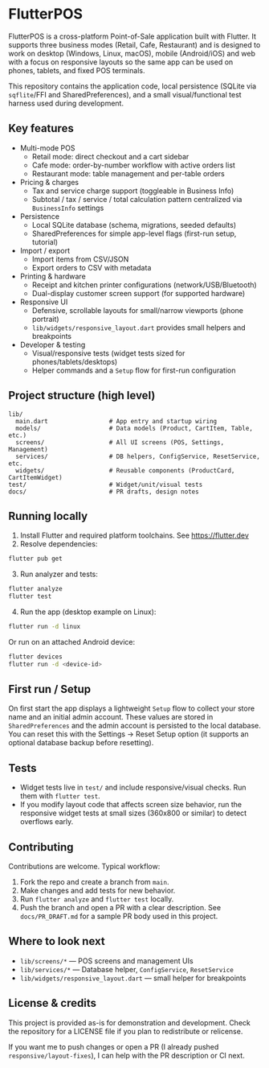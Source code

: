 # FlutterPOS

FlutterPOS is a cross-platform Point-of-Sale application built with Flutter. It
supports three business modes (Retail, Cafe, Restaurant) and is designed to
work on desktop (Windows, Linux, macOS), mobile (Android/iOS) and web with a
focus on responsive layouts so the same app can be used on phones, tablets,
and fixed POS terminals.

This repository contains the application code, local persistence (SQLite
via `sqflite`/FFI and SharedPreferences), and a small visual/functional test
harness used during development.

## Key features

- Multi-mode POS
  - Retail mode: direct checkout and a cart sidebar
  - Cafe mode: order-by-number workflow with active orders list
  - Restaurant mode: table management and per-table orders
- Pricing & charges
  - Tax and service charge support (toggleable in Business Info)
  - Subtotal / tax / service / total calculation pattern centralized via
    `BusinessInfo` settings
- Persistence
  - Local SQLite database (schema, migrations, seeded defaults)
  - SharedPreferences for simple app-level flags (first-run setup, tutorial)
- Import / export
  - Import items from CSV/JSON
  - Export orders to CSV with metadata
- Printing & hardware
  - Receipt and kitchen printer configurations (network/USB/Bluetooth)
  - Dual-display customer screen support (for supported hardware)
- Responsive UI
  - Defensive, scrollable layouts for small/narrow viewports (phone portrait)
  - `lib/widgets/responsive_layout.dart` provides small helpers and breakpoints
- Developer & testing
  - Visual/responsive tests (widget tests sized for phones/tablets/desktops)
  - Helper commands and a `Setup` flow for first-run configuration

## Project structure (high level)

```
lib/
  main.dart                 # App entry and startup wiring
  models/                   # Data models (Product, CartItem, Table, etc.)
  screens/                  # All UI screens (POS, Settings, Management)
  services/                 # DB helpers, ConfigService, ResetService, etc.
  widgets/                  # Reusable components (ProductCard, CartItemWidget)
test/                       # Widget/unit/visual tests
docs/                       # PR drafts, design notes
```

## Running locally

1. Install Flutter and required platform toolchains. See https://flutter.dev
2. Resolve dependencies:

```bash
flutter pub get
```

3. Run analyzer and tests:

```bash
flutter analyze
flutter test
```

4. Run the app (desktop example on Linux):

```bash
flutter run -d linux
```

Or run on an attached Android device:

```bash
flutter devices
flutter run -d <device-id>
```

## First run / Setup

On first start the app displays a lightweight `Setup` flow to collect your
store name and an initial admin account. These values are stored in
`SharedPreferences` and the admin account is persisted to the local database.
You can reset this with the Settings -> Reset Setup option (it supports an
optional database backup before resetting).

## Tests

- Widget tests live in `test/` and include responsive/visual checks. Run them
  with `flutter test`.
- If you modify layout code that affects screen size behavior, run the
  responsive widget tests at small sizes (360x800 or similar) to detect
  overflows early.

## Contributing

Contributions are welcome. Typical workflow:

1. Fork the repo and create a branch from `main`.
2. Make changes and add tests for new behavior.
3. Run `flutter analyze` and `flutter test` locally.
4. Push the branch and open a PR with a clear description. See
   `docs/PR_DRAFT.md` for a sample PR body used in this project.

## Where to look next

- `lib/screens/*` — POS screens and management UIs
- `lib/services/*` — Database helper, `ConfigService`, `ResetService`
- `lib/widgets/responsive_layout.dart` — small helper for breakpoints

## License & credits

This project is provided as-is for demonstration and development. Check the
repository for a LICENSE file if you plan to redistribute or relicense.

If you want me to push changes or open a PR (I already pushed `responsive/layout-fixes`), I can help with the PR description or CI next.
